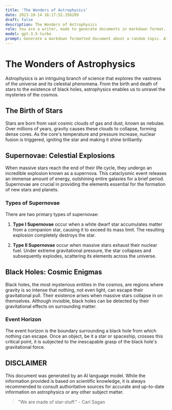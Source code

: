 ```yaml
---
title: 'The Wonders of Astrophysics'
date: 2023-10-14 16:17:52.356289
draft: false
description: The Wonders of Astrophysics
role: You are a writer, made to generate documents in markdown format. It is very important that all of the documents you generate are in valid markdown format.
model: gpt-3.5-turbo
prompt: Generate a markdown formatted document about a random topic. At the bottom, include a disclaimer explaining that the document was generated by you. The first line of the document should be the title. Make sure that the entire document is in proper markdown format, using a mix of various tags to make the document visually appealing.
---
```


# The Wonders of Astrophysics

Astrophysics is an intriguing branch of science that explores the vastness of the universe and its celestial phenomena. From the birth and death of stars to the existence of black holes, astrophysics enables us to unravel the mysteries of the cosmos.

## The Birth of Stars

Stars are born from vast cosmic clouds of gas and dust, known as nebulae. Over millions of years, gravity causes these clouds to collapse, forming dense cores. As the core's temperature and pressure increase, nuclear fusion is triggered, igniting the star and making it shine brilliantly.

## Supernovae: Celestial Explosions

When massive stars reach the end of their life cycle, they undergo an incredible explosion known as a supernova. This cataclysmic event releases an immense amount of energy, outshining entire galaxies for a brief period. Supernovae are crucial in providing the elements essential for the formation of new stars and planets.

### Types of Supernovae

There are two primary types of supernovae:

1. **Type I Supernovae** occur when a white dwarf star accumulates matter from a companion star, causing it to exceed its mass limit. The resulting explosion completely destroys the star.

2. **Type II Supernovae** occur when massive stars exhaust their nuclear fuel. Under extreme gravitational pressure, the star collapses and subsequently explodes, scattering its elements across the universe.

## Black Holes: Cosmic Enigmas

Black holes, the most mysterious entities in the cosmos, are regions where gravity is so intense that nothing, not even light, can escape their gravitational pull. Their existence arises when massive stars collapse in on themselves. Although invisible, black holes can be detected by their gravitational effects on surrounding matter.

### Event Horizon

The event horizon is the boundary surrounding a black hole from which nothing can escape. Once an object, be it a star or spaceship, crosses this critical point, it is subjected to the inescapable grasp of the black hole's gravitational force.

## DISCLAIMER

This document was generated by an AI language model. While the information provided is based on scientific knowledge, it is always recommended to consult authoritative sources for accurate and up-to-date information on astrophysics or any other subject matter.

> "We are made of star-stuff." - Carl Sagan